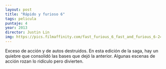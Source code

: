 ```yaml
---
layout: post
title: "Rápido y furioso 6"
tags: pelicula
puntaje: 4
year: 2013
director: Justin Lin
img: https://pics.filmaffinity.com/fast_furious_6_fast_and_furious_6-240822945-large.jpg
---
```


Exceso de acción y de autos destruidos. En esta edición de la saga, hay un quiebre que consolidó las bases que dejó la anterior. Algunas escenas de acción rozan lo ridículo pero divierten.
